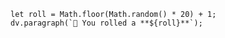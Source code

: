 
```dataviewjs
let roll = Math.floor(Math.random() * 20) + 1;
dv.paragraph(`🎲 You rolled a **${roll}**`);
```
